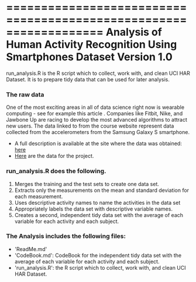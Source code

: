 ==================================================================
Analysis of Human Activity Recognition Using Smartphones Dataset
Version 1.0
==================================================================

run_analysis.R is the R script which to collect, work with, and clean UCI HAR Dataset. 
It is to prepare tidy data that can be used for later analysis. 


### The raw data

One of the most exciting areas in all of data science right now is wearable computing - see for example this article . Companies like Fitbit, Nike, and Jawbone Up are racing to develop the most advanced algorithms to attract new users. The data linked to from the course website represent data collected from the accelerometers from the Samsung Galaxy S smartphone. 
* A full description is available at the site where the data was obtained: [here](http://archive.ics.uci.edu/ml/datasets/Human+Activity+Recognition+Using+Smartphones)
* [Here](https://d396qusza40orc.cloudfront.net/getdata%2Fprojectfiles%2FUCI%20HAR%20Dataset.zip) are the data for the project.


### run_analysis.R does the following. 

1. Merges the training and the test sets to create one data set.
2. Extracts only the measurements on the mean and standard deviation for each measurement. 
3. Uses descriptive activity names to name the activities in the data set
4. Appropriately labels the data set with descriptive variable names. 
5. Creates a second, independent tidy data set with the average of each variable for each activity and each subject. 


### The Analysis includes the following files:

- 'ReadMe.md'
- 'CodeBook.md': CodeBook for the independent tidy data set with the average of each variable for each activity and each subject. 
- 'run_analysis.R': the R script which to collect, work with, and clean UCI HAR Dataset. 


